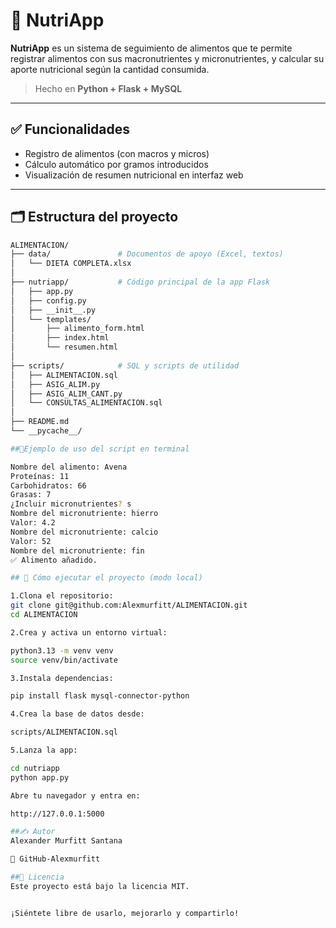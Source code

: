 # 🍏 NutriApp

**NutriApp** es un sistema de seguimiento de alimentos que te permite registrar alimentos con sus macronutrientes y micronutrientes, y calcular su aporte nutricional según la cantidad consumida.

> Hecho en **Python + Flask + MySQL**

---

## ✅ Funcionalidades

- Registro de alimentos (con macros y micros)
- Cálculo automático por gramos introducidos
- Visualización de resumen nutricional en interfaz web

---

## 🗂️ Estructura del proyecto

```bash
ALIMENTACION/
├── data/               # Documentos de apoyo (Excel, textos)
│   └── DIETA COMPLETA.xlsx
│
├── nutriapp/           # Código principal de la app Flask
│   ├── app.py
│   ├── config.py
│   ├── __init__.py
│   └── templates/
│       ├── alimento_form.html
│       ├── index.html
│       └── resumen.html
│
├── scripts/            # SQL y scripts de utilidad
│   ├── ALIMENTACION.sql
│   ├── ASIG_ALIM.py
│   ├── ASIG_ALIM_CANT.py
│   └── CONSULTAS_ALIMENTACION.sql
│
├── README.md
└── __pycache__/

##🧪Ejemplo de uso del script en terminal

Nombre del alimento: Avena
Proteínas: 11
Carbohidratos: 66
Grasas: 7
¿Incluir micronutrientes? s
Nombre del micronutriente: hierro
Valor: 4.2
Nombre del micronutriente: calcio
Valor: 52
Nombre del micronutriente: fin
✅ Alimento añadido.

## 🚀 Cómo ejecutar el proyecto (modo local)

1.Clona el repositorio:
git clone git@github.com:Alexmurfitt/ALIMENTACION.git
cd ALIMENTACION

2.Crea y activa un entorno virtual:

python3.13 -m venv venv
source venv/bin/activate

3.Instala dependencias:

pip install flask mysql-connector-python

4.Crea la base de datos desde:

scripts/ALIMENTACION.sql

5.Lanza la app:

cd nutriapp
python app.py

Abre tu navegador y entra en:

http://127.0.0.1:5000

##✍️ Autor
Alexander Murfitt Santana

🔗 GitHub-Alexmurfitt

##📜 Licencia
Este proyecto está bajo la licencia MIT.


¡Siéntete libre de usarlo, mejorarlo y compartirlo!
